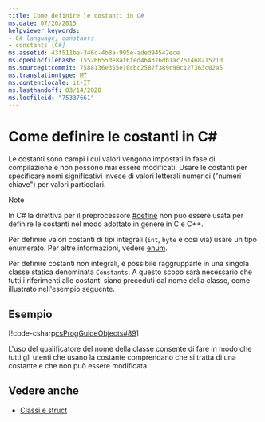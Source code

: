 ```yaml
---
title: Come definire le costanti in C#
ms.date: 07/20/2015
helpviewer_keywords:
- C# language, constants
- constants [C#]
ms.assetid: 43f511be-346c-4b8a-995e-aded94542ece
ms.openlocfilehash: 15526655de8af6fed464376db1ac761468215210
ms.sourcegitcommit: 7588136e355e10cbc2582f389c90c127363c02a5
ms.translationtype: MT
ms.contentlocale: it-IT
ms.lasthandoff: 03/14/2020
ms.locfileid: "75337661"
---
```

# <a name="how-to-define-constants-in-c"></a>Come definire le costanti in C\#
Le costanti sono campi i cui valori vengono impostati in fase di compilazione e non possono mai essere modificati. Usare le costanti per specificare nomi significativi invece di valori letterali numerici ("numeri chiave") per valori particolari.  
  
> [!NOTE]
> In C# la direttiva per il preprocessore [#define](../../language-reference/preprocessor-directives/preprocessor-define.md) non può essere usata per definire le costanti nel modo adottato in genere in C e C++.  
  
 Per definire valori costanti di tipi integrali (`int`, `byte` e così via) usare un tipo enumerato. Per altre informazioni, vedere [enum](../../language-reference/builtin-types/enum.md).  
  
 Per definire costanti non integrali, è possibile raggrupparle in una singola classe statica denominata `Constants`. A questo scopo sarà necessario che tutti i riferimenti alle costanti siano preceduti dal nome della classe, come illustrato nell'esempio seguente.  
  
## <a name="example"></a>Esempio  
 [!code-csharp[csProgGuideObjects#89](~/samples/snippets/csharp/VS_Snippets_VBCSharp/csProgGuideObjects/CS/Objects.cs#89)]  
  
 L'uso del qualificatore del nome della classe consente di fare in modo che tutti gli utenti che usano la costante comprendano che si tratta di una costante e che non può essere modificata.  
  
## <a name="see-also"></a>Vedere anche

- [Classi e struct](./index.md)

